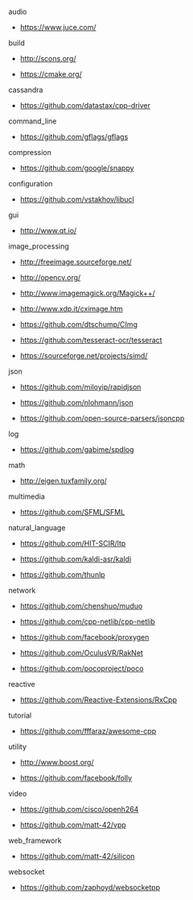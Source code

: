audio

- <https://www.juce.com/>

build

- <http://scons.org/>

- <https://cmake.org/>

cassandra

- <https://github.com/datastax/cpp-driver>

command_line

- <https://github.com/gflags/gflags>

compression

- <https://github.com/google/snappy>

configuration

- <https://github.com/vstakhov/libucl>

gui

- <http://www.qt.io/>

image_processing

- <http://freeimage.sourceforge.net/>

- <http://opencv.org/>

- <http://www.imagemagick.org/Magick++/>

- <http://www.xdp.it/cximage.htm>

- <https://github.com/dtschump/CImg>

- <https://github.com/tesseract-ocr/tesseract>

- <https://sourceforge.net/projects/simd/>

json

- <https://github.com/miloyip/rapidjson>

- <https://github.com/nlohmann/json>

- <https://github.com/open-source-parsers/jsoncpp>

log

- <https://github.com/gabime/spdlog>

math

- <http://eigen.tuxfamily.org/>

multimedia

- <https://github.com/SFML/SFML>

natural_language

- <https://github.com/HIT-SCIR/ltp>

- <https://github.com/kaldi-asr/kaldi>

- <https://github.com/thunlp>

network

- <https://github.com/chenshuo/muduo>

- <https://github.com/cpp-netlib/cpp-netlib>

- <https://github.com/facebook/proxygen>

- <https://github.com/OculusVR/RakNet>

- <https://github.com/pocoproject/poco>

reactive

- <https://github.com/Reactive-Extensions/RxCpp>

tutorial

- <https://github.com/fffaraz/awesome-cpp>

utility

- <http://www.boost.org/>

- <https://github.com/facebook/folly>

video

- <https://github.com/cisco/openh264>

- <https://github.com/matt-42/vpp>

web_framework

- <https://github.com/matt-42/silicon>

websocket

- <https://github.com/zaphoyd/websocketpp>
